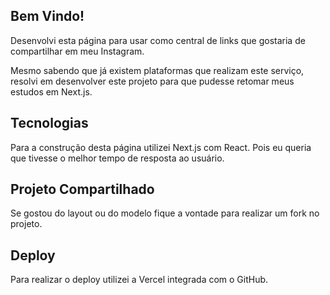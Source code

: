 ## Bem Vindo!

Desenvolvi esta página para usar como central de links que gostaria de compartilhar em meu Instagram.

Mesmo sabendo que já existem plataformas que realizam este serviço, resolvi em desenvolver este projeto para que pudesse retomar meus estudos em Next.js.


## Tecnologias

Para a construção desta página utilizei Next.js com React. Pois eu queria que tivesse o melhor tempo de resposta ao usuário.

## Projeto Compartilhado

Se gostou do layout ou do modelo fique a vontade para realizar um fork no projeto.

## Deploy

Para realizar o deploy utilizei a Vercel integrada com o GitHub.

